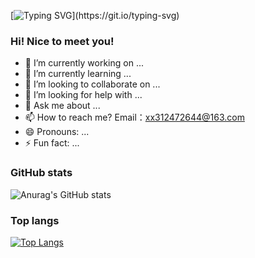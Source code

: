 [![Typing SVG](https://readme-typing-svg.demolab.com?font=Anonymous+Pro&weight=800&pause=1000&color=1677B3&center=true&random=false&width=435&lines=Console.log('Hello+World'))](https://git.io/typing-svg)

### Hi! Nice to meet you!

- 🔭 I’m currently working on ...
- 🌱 I’m currently learning ...
- 👯 I’m looking to collaborate on ...
- 🤔 I’m looking for help with ...
- 💬 Ask me about ...
- 📫 How to reach me? Email：xx312472644@163.com
- 😄 Pronouns: ...
- ⚡ Fun fact: ...
### GitHub stats
![Anurag's GitHub stats](https://github-readme-stats.vercel.app/api?username=312472644&count_private=true&show_icons=true)

### Top langs
[![Top Langs](https://github-readme-stats.vercel.app/api/top-langs/?username=312472644)](https://github.com/anuraghazra/github-readme-stats)
